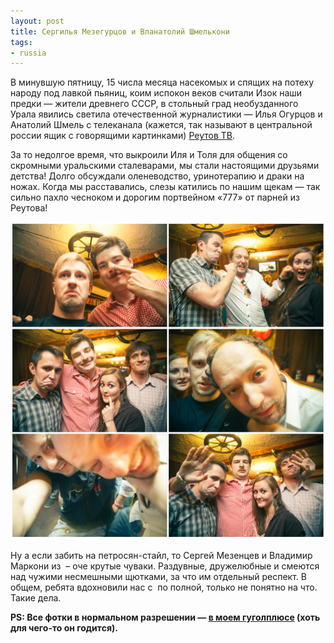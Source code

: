 ```yaml
---
layout: post
title: Сергилья Мезегурцов и Вланатолий Шмелькони
tags:
- russia
---
```


В минувшую пятницу, 15 числа месяца насекомых и спящих на потеху народу под лавкой пьяниц, коим испокон веков считали Изок наши предки — жители древнего СССР, в стольный град необузданного Урала явились светила отечественной журналистики — Илья Огурцов и Анатолий Шмель с телеканала (кажется, так называют в центральной россии ящик с говорящими картинками) [Реутов ТВ](http://reutov-tv.2x2tv.ru/).

За то недолгое время, что выкроили Иля и Толя для общения со скромными уральскими сталеварами, мы стали настоящими друзьями детства! Долго обсуждали оленеводство, уринотерапию и драки на ножах. Когда мы расставались, слезы катились по нашим щекам — так сильно пахло чесноком и дорогим портвейном «777» от парней из Реутова!

![reutov](/assets/images/2017/10/reutov.jpg)

Ну а если забить на петросян-стайл, то Сергей Мезенцев и Владимир Маркони из &nbsp;– оче крутые чуваки. Раздувные, дружелюбные и смеются над чужими несмешными щютками, за что им отдельный респект. В общем, ребята вдохновили нас с &nbsp;по полной, только не понятно на что. Такие дела.

**PS: Все фотки в нормальном разрешении — [в моем гуголплюсе](https://plus.google.com/photos/114315647473517551015/albums/5755013149687423873?authkey=CLPuk-Hd5oKgdw) (хоть для чего-то он годится).**

